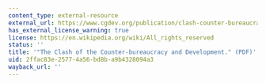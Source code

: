 ```yaml
---
content_type: external-resource
external_url: https://www.cgdev.org/publication/clash-counter-bureaucracy-and-development
has_external_license_warning: true
license: https://en.wikipedia.org/wiki/All_rights_reserved
status: ''
title: '"The Clash of the Counter-bureaucracy and Development." (PDF)'
uid: 2ffac83e-2577-4a56-bd8b-a9b4328094a3
wayback_url: ''
---
```

